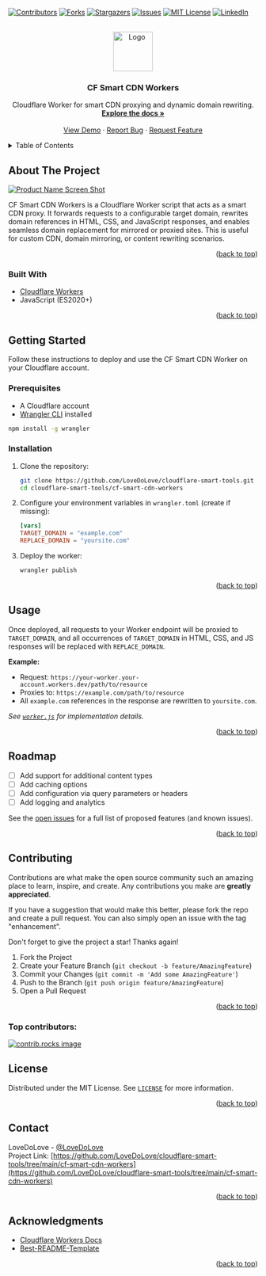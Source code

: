 <!-- Improved compatibility of back to top link: See: https://github.com/othneildrew/Best-README-Template/pull/73 -->
<a id="readme-top"></a>

[![Contributors][contributors-shield]][contributors-url]
[![Forks][forks-shield]][forks-url]
[![Stargazers][stars-shield]][stars-url]
[![Issues][issues-shield]][issues-url]
[![MIT License][license-shield]][license-url]
[![LinkedIn][linkedin-shield]][linkedin-url]

<br />
<div align="center">
  <a href="https://github.com/LoveDoLove/cloudflare-smart-tools">
    <img src="images/logo.png" alt="Logo" width="80" height="80">
  </a>

<h3 align="center">CF Smart CDN Workers</h3>

  <p align="center">
    Cloudflare Worker for smart CDN proxying and dynamic domain rewriting.
    <br />
    <a href="https://github.com/LoveDoLove/cloudflare-smart-tools/tree/main/cf-smart-cdn-workers"><strong>Explore the docs »</strong></a>
    <br />
    <br />
    <a href="https://github.com/LoveDoLove/cloudflare-smart-tools/tree/main/cf-smart-cdn-workers">View Demo</a>
    &middot;
    <a href="https://github.com/LoveDoLove/cloudflare-smart-tools/issues/new?labels=bug&template=bug-report---.md">Report Bug</a>
    &middot;
    <a href="https://github.com/LoveDoLove/cloudflare-smart-tools/issues/new?labels=enhancement&template=feature-request---.md">Request Feature</a>
  </p>
</div>

<details>
  <summary>Table of Contents</summary>
  <ol>
    <li>
      <a href="#about-the-project">About The Project</a>
      <ul>
        <li><a href="#built-with">Built With</a></li>
      </ul>
    </li>
    <li>
      <a href="#getting-started">Getting Started</a>
      <ul>
        <li><a href="#prerequisites">Prerequisites</a></li>
        <li><a href="#installation">Installation</a></li>
      </ul>
    </li>
    <li><a href="#usage">Usage</a></li>
    <li><a href="#roadmap">Roadmap</a></li>
    <li><a href="#contributing">Contributing</a></li>
    <li><a href="#license">License</a></li>
    <li><a href="#contact">Contact</a></li>
    <li><a href="#acknowledgments">Acknowledgments</a></li>
  </ol>
</details>

## About The Project

[![Product Name Screen Shot][product-screenshot]](https://github.com/LoveDoLove/cloudflare-smart-tools/tree/main/cf-smart-cdn-workers)

CF Smart CDN Workers is a Cloudflare Worker script that acts as a smart CDN proxy. It forwards requests to a configurable target domain, rewrites domain references in HTML, CSS, and JavaScript responses, and enables seamless domain replacement for mirrored or proxied sites. This is useful for custom CDN, domain mirroring, or content rewriting scenarios.

<p align="right">(<a href="#readme-top">back to top</a>)</p>

### Built With

* [Cloudflare Workers](https://workers.cloudflare.com/)
* JavaScript (ES2020+)

<p align="right">(<a href="#readme-top">back to top</a>)</p>

## Getting Started

Follow these instructions to deploy and use the CF Smart CDN Worker on your Cloudflare account.

### Prerequisites

- A Cloudflare account
- [Wrangler CLI](https://developers.cloudflare.com/workers/wrangler/) installed

```sh
npm install -g wrangler
```

### Installation

1. Clone the repository:
   ```sh
   git clone https://github.com/LoveDoLove/cloudflare-smart-tools.git
   cd cloudflare-smart-tools/cf-smart-cdn-workers
   ```
2. Configure your environment variables in `wrangler.toml` (create if missing):

   ```toml
   [vars]
   TARGET_DOMAIN = "example.com"
   REPLACE_DOMAIN = "yoursite.com"
   ```

3. Deploy the worker:
   ```sh
   wrangler publish
   ```

<p align="right">(<a href="#readme-top">back to top</a>)</p>

## Usage

Once deployed, all requests to your Worker endpoint will be proxied to `TARGET_DOMAIN`, and all occurrences of `TARGET_DOMAIN` in HTML, CSS, and JS responses will be replaced with `REPLACE_DOMAIN`.

**Example:**

- Request: `https://your-worker.your-account.workers.dev/path/to/resource`
- Proxies to: `https://example.com/path/to/resource`
- All `example.com` references in the response are rewritten to `yoursite.com`.

_See [`worker.js`](worker.js) for implementation details._

<p align="right">(<a href="#readme-top">back to top</a>)</p>

## Roadmap

- [ ] Add support for additional content types
- [ ] Add caching options
- [ ] Add configuration via query parameters or headers
- [ ] Add logging and analytics

See the [open issues](https://github.com/LoveDoLove/cloudflare-smart-tools/issues) for a full list of proposed features (and known issues).

<p align="right">(<a href="#readme-top">back to top</a>)</p>

## Contributing

Contributions are what make the open source community such an amazing place to learn, inspire, and create. Any contributions you make are **greatly appreciated**.

If you have a suggestion that would make this better, please fork the repo and create a pull request. You can also simply open an issue with the tag "enhancement".

Don't forget to give the project a star! Thanks again!

1. Fork the Project
2. Create your Feature Branch (`git checkout -b feature/AmazingFeature`)
3. Commit your Changes (`git commit -m 'Add some AmazingFeature'`)
4. Push to the Branch (`git push origin feature/AmazingFeature`)
5. Open a Pull Request

<p align="right">(<a href="#readme-top">back to top</a>)</p>

### Top contributors:

<a href="https://github.com/LoveDoLove/cloudflare-smart-tools/graphs/contributors">
  <img src="https://contrib.rocks/image?repo=LoveDoLove/cloudflare-smart-tools" alt="contrib.rocks image" />
</a>

## License

Distributed under the MIT License. See [`LICENSE`](../../LICENSE) for more information.

<p align="right">(<a href="#readme-top">back to top</a>)</p>

## Contact

LoveDoLove - [@LoveDoLove](https://twitter.com/LoveDoLove)  
Project Link: [https://github.com/LoveDoLove/cloudflare-smart-tools/tree/main/cf-smart-cdn-workers](https://github.com/LoveDoLove/cloudflare-smart-tools/tree/main/cf-smart-cdn-workers)

<p align="right">(<a href="#readme-top">back to top</a>)</p>

## Acknowledgments

* [Cloudflare Workers Docs](https://developers.cloudflare.com/workers/)
* [Best-README-Template](https://github.com/othneildrew/Best-README-Template)

<p align="right">(<a href="#readme-top">back to top</a>)</p>

<!-- MARKDOWN LINKS & IMAGES -->
[contributors-shield]: https://img.shields.io/github/contributors/LoveDoLove/cloudflare-smart-tools.svg?style=for-the-badge
[contributors-url]: https://github.com/LoveDoLove/cloudflare-smart-tools/graphs/contributors
[forks-shield]: https://img.shields.io/github/forks/LoveDoLove/cloudflare-smart-tools.svg?style=for-the-badge
[forks-url]: https://github.com/LoveDoLove/cloudflare-smart-tools/network/members
[stars-shield]: https://img.shields.io/github/stars/LoveDoLove/cloudflare-smart-tools.svg?style=for-the-badge
[stars-url]: https://github.com/LoveDoLove/cloudflare-smart-tools/stargazers
[issues-shield]: https://img.shields.io/github/issues/LoveDoLove/cloudflare-smart-tools.svg?style=for-the-badge
[issues-url]: https://github.com/LoveDoLove/cloudflare-smart-tools/issues
[license-shield]: https://img.shields.io/github/license/LoveDoLove/cloudflare-smart-tools.svg?style=for-the-badge
[license-url]: https://github.com/LoveDoLove/cloudflare-smart-tools/blob/main/LICENSE
[linkedin-shield]: https://img.shields.io/badge/-LinkedIn-black.svg?style=for-the-badge&logo=linkedin&colorB=555
[linkedin-url]: https://linkedin.com/in/
[product-screenshot]: images/logo.png